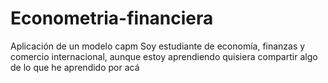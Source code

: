 # Econometria-financiera
Aplicación de un modelo capm 
Soy estudiante de economía, finanzas y comercio internacional, aunque estoy aprendiendo quisiera compartir algo de lo que he aprendido por acá
